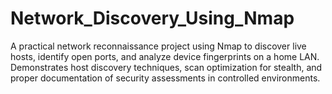 # Network_Discovery_Using_Nmap
A practical network reconnaissance project using Nmap to discover live hosts, identify open ports, and analyze device fingerprints on a home LAN. Demonstrates host discovery techniques, scan optimization for stealth, and proper documentation of security assessments in controlled environments.
